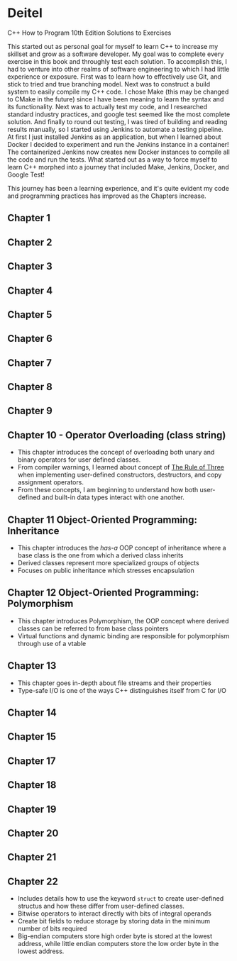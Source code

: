 # Deitel
C++ How to Program 10th Edition Solutions to Exercises

This started out as personal goal for myself to learn C++ to increase my skillset and grow as a software developer. My goal was to complete every exercise in this book and throughly test each solution. To accomplish this, I had to venture into other realms of software engineering to which I had little experience or exposure. First was to learn how to effectively use Git, and stick to tried and true branching model. Next was to construct a build system to easily compile my C++ code. I chose Make (this may be changed to CMake in the future) since I have been meaning to learn the syntax and its functionality. Next was to actually test my code, and I researched standard industry practices, and google test seemed like the most complete solution. And finally to round out testing, I was tired of building and reading results manually, so I started using Jenkins to automate a testing pipeline. At first I just installed Jenkins as an application, but when I learned about Docker I decided to experiment and run the Jenkins instance in a container! The containerized Jenkins now creates new Docker instances to compile all the code and run the tests. What started out as a way to force myself to learn C++ morphed into a journey that included Make, Jenkins, Docker, and Google Test!

This journey has been a learning experience, and it's quite evident my code and programming practices has improved as the Chapters increase.

## Chapter 1
## Chapter 2
## Chapter 3
## Chapter 4
## Chapter 5
## Chapter 6
## Chapter 7
## Chapter 8
## Chapter 9
## Chapter 10 - Operator Overloading (class string)
* This chapter introduces the concept of overloading both unary and binary operators for user defined classes.
* From compiler warnings, I learned about concept of [The Rule of Three](https://en.cppreference.com/w/cpp/language/rule_of_three) when implementing user-defined constructors, destructors, and copy assignment operators.
* From these concepts, I am beginning to understand how both user-defined and built-in data types interact with one another.

## Chapter 11 Object-Oriented Programming: Inheritance
* This chapter introduces the *has-a* OOP concept of inheritance where a base class is the one from which a derived class inherits
* Derived classes represent more specialized groups of objects
* Focuses on public inheritance which stresses encapsulation

## Chapter 12 Object-Oriented Programming: Polymorphism
* This chapter introduces Polymorphism, the OOP concept where derived classes can be referred to from base class pointers
* Virtual functions and dynamic binding are responsible for polymorphism through use of a vtable

## Chapter 13
* This chapter goes in-depth about file streams and their properties
* Type-safe I/O is one of the ways C++ distinguishes itself from C for I/O

## Chapter 14
## Chapter 15
## Chapter 17
## Chapter 18
## Chapter 19
## Chapter 20
## Chapter 21
## Chapter 22
* Includes details how to use the keyword <code>struct</code> to create user-defined structus and how these differ from user-defined classes.
* Bitwise operators to interact directly with bits of integral operands
* Create bit fields to reduce storage by storing data in the minimum number of bits required
* Big-endian computers store high order byte is stored at the lowest address, while little endian computers store the low order byte in the lowest address.